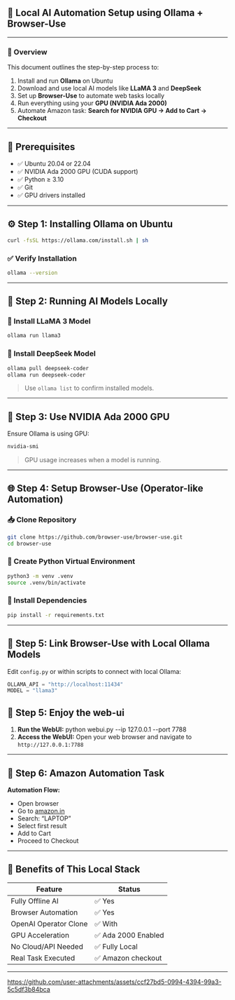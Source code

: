 ## 🧠 Local AI Automation Setup using Ollama + Browser-Use
---

### 📌 Overview
This document outlines the step-by-step process to:

1. Install and run **Ollama** on Ubuntu
2. Download and use local AI models like **LLaMA 3** and **DeepSeek**
3. Set up **Browser-Use** to automate web tasks locally
4. Run everything using your **GPU (NVIDIA Ada 2000)**
5. Automate Amazon task: **Search for NVIDIA GPU → Add to Cart → Checkout**
---

## 🧰 Prerequisites
- ✅ Ubuntu 20.04 or 22.04
- ✅ NVIDIA Ada 2000 GPU (CUDA support)
- ✅ Python ≥ 3.10
- ✅ Git
- ✅ GPU drivers installed
---

## ⚙️ Step 1: Installing Ollama on Ubuntu
```bash
curl -fsSL https://ollama.com/install.sh | sh
```
### ✅ Verify Installation
```bash
ollama --version
```
---

## 🧠 Step 2: Running AI Models Locally
### 🔹 Install LLaMA 3 Model
```bash
ollama run llama3
```
### 🔹 Install DeepSeek Model
```bash
ollama pull deepseek-coder
ollama run deepseek-coder
```
>  Use `ollama list` to confirm installed models. 

---

## 🧮 Step 3: Use NVIDIA Ada 2000 GPU
Ensure Ollama is using GPU:

```bash
nvidia-smi
```
>  GPU usage increases when a model is running. 

---

## 🌐 Step 4: Setup Browser-Use (Operator-like Automation)
### 📥 Clone Repository
```bash
git clone https://github.com/browser-use/browser-use.git
cd browser-use
```
### 🔧 Create Python Virtual Environment
```bash
python3 -m venv .venv
source .venv/bin/activate
```
### 🧪 Install Dependencies
```bash
pip install -r requirements.txt
```
---

## 🤖 Step 5: Link Browser-Use with Local Ollama Models
Edit `config.py` or within scripts to connect with local Ollama:

```python
OLLAMA_API = "http://localhost:11434"
MODEL = "llama3"
```
## 🔄 Step 5: Enjoy the web-ui
1. **Run the WebUI:** python webui.py --ip 127.0.0.1 --port 7788
2. **Access the WebUI:** Open your web browser and navigate to `http://127.0.0.1:7788` 


---

## 🛒 Step 6: Amazon Automation Task
**Automation Flow:**

- Open browser
- Go to [﻿amazon.in](https://www.amazon.in/) 
- Search: “LAPTOP”
- Select first result
- Add to Cart
- Proceed to Checkout
---

## 🧠 Benefits of This Local Stack
| Feature | Status |
| ----- | ----- |
| Fully Offline AI | ✅ Yes |
| Browser Automation | ✅ Yes |
| OpenAI Operator Clone | ✅ With  |
| GPU Acceleration | ✅ Ada 2000 Enabled |
| No Cloud/API Needed | ✅ Fully Local |
| Real Task Executed | ✅ Amazon checkout |
---




https://github.com/user-attachments/assets/ccf27bd5-0994-4394-99a3-5c5df3b84bca



